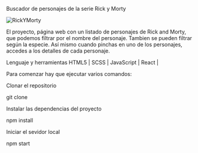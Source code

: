 Buscador de personajes de la serie Rick y Morty


![RickYMorty](./readmeImage.png)


El proyecto, página web con un listado de personajes de Rick and Morty, que podemos filtrar por el nombre del personaje. Tambien se pueden filtrar según la especie. Así mismo cuando pinchas en uno de los personajes, accedes a los detalles de cada personaje.  


Lenguaje y herramientas
HTML5 | SCSS | JavaScript | React |

Para comenzar hay que ejecutar varios comandos:

Clonar el repositorio

git clone

Instalar las dependencias del proyecto

npm install

Iniciar el sevidor local

npm start



